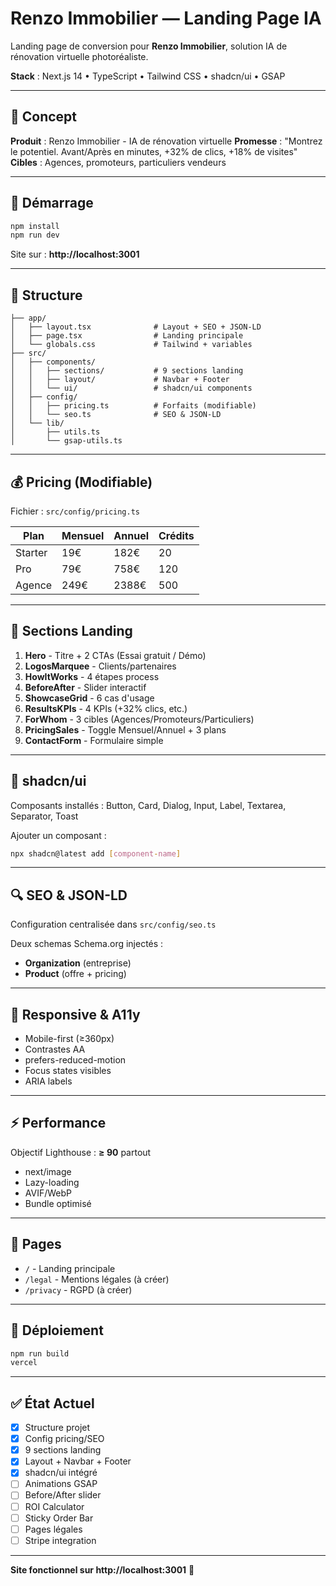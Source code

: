 # Renzo Immobilier — Landing Page IA

Landing page de conversion pour **Renzo Immobilier**, solution IA de rénovation virtuelle photoréaliste.

**Stack** : Next.js 14 • TypeScript • Tailwind CSS • shadcn/ui • GSAP

---

## 🎯 Concept

**Produit** : Renzo Immobilier - IA de rénovation virtuelle
**Promesse** : "Montrez le potentiel. Avant/Après en minutes, +32% de clics, +18% de visites"
**Cibles** : Agences, promoteurs, particuliers vendeurs

---

## 🚀 Démarrage

```bash
npm install
npm run dev
```

Site sur : **http://localhost:3001**

---

## 📂 Structure

```
├── app/
│   ├── layout.tsx              # Layout + SEO + JSON-LD
│   ├── page.tsx                # Landing principale
│   └── globals.css             # Tailwind + variables
├── src/
│   ├── components/
│   │   ├── sections/           # 9 sections landing
│   │   ├── layout/             # Navbar + Footer
│   │   └── ui/                 # shadcn/ui components
│   ├── config/
│   │   ├── pricing.ts          # Forfaits (modifiable)
│   │   └── seo.ts              # SEO & JSON-LD
│   └── lib/
│       ├── utils.ts
│       └── gsap-utils.ts
```

---

## 💰 Pricing (Modifiable)

Fichier : `src/config/pricing.ts`

| Plan | Mensuel | Annuel | Crédits |
|------|---------|--------|---------|
| Starter | 19€ | 182€ | 20 |
| Pro | 79€ | 758€ | 120 |
| Agence | 249€ | 2388€ | 500 |

---

## 🎨 Sections Landing

1. **Hero** - Titre + 2 CTAs (Essai gratuit / Démo)
2. **LogosMarquee** - Clients/partenaires
3. **HowItWorks** - 4 étapes process
4. **BeforeAfter** - Slider interactif
5. **ShowcaseGrid** - 6 cas d'usage
6. **ResultsKPIs** - 4 KPIs (+32% clics, etc.)
7. **ForWhom** - 3 cibles (Agences/Promoteurs/Particuliers)
8. **PricingSales** - Toggle Mensuel/Annuel + 3 plans
9. **ContactForm** - Formulaire simple

---

## 🔧 shadcn/ui

Composants installés : Button, Card, Dialog, Input, Label, Textarea, Separator, Toast

Ajouter un composant :
```bash
npx shadcn@latest add [component-name]
```

---

## 🔍 SEO & JSON-LD

Configuration centralisée dans `src/config/seo.ts`

Deux schemas Schema.org injectés :
- **Organization** (entreprise)
- **Product** (offre + pricing)

---

## 📱 Responsive & A11y

- Mobile-first (≥360px)
- Contrastes AA
- prefers-reduced-motion
- Focus states visibles
- ARIA labels

---

## ⚡ Performance

Objectif Lighthouse : **≥ 90** partout

- next/image
- Lazy-loading
- AVIF/WebP
- Bundle optimisé

---

## 📄 Pages

- `/` - Landing principale
- `/legal` - Mentions légales (à créer)
- `/privacy` - RGPD (à créer)

---

## 🚢 Déploiement

```bash
npm run build
vercel
```

---

## ✅ État Actuel

- [x] Structure projet
- [x] Config pricing/SEO
- [x] 9 sections landing
- [x] Layout + Navbar + Footer
- [x] shadcn/ui intégré
- [ ] Animations GSAP
- [ ] Before/After slider
- [ ] ROI Calculator
- [ ] Sticky Order Bar
- [ ] Pages légales
- [ ] Stripe integration

---

**Site fonctionnel sur http://localhost:3001** 🎉
